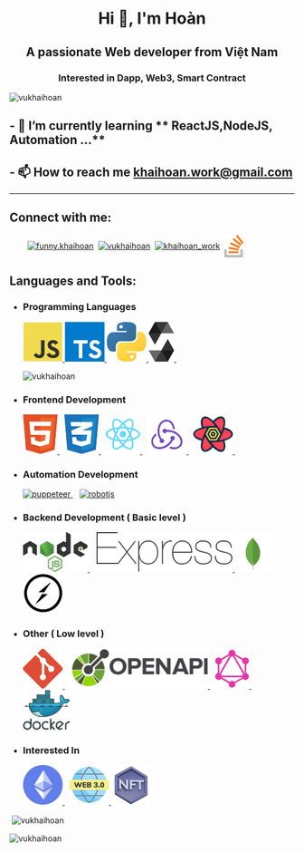 <h1 align="center">Hi 👋, I'm Hoàn</h1>
<h2 align="center">A passionate Web developer from Việt Nam</h2>
<h3 align="center">Interested in Dapp, Web3, Smart Contract</h3>

<p align="left"> <img src="https://komarev.com/ghpvc/?username=vukhaihoan&label=Profile%20views&color=0e75b6&style=flat" alt="vukhaihoan" /> </p>

## - 🌱 I’m currently learning ** ReactJS,NodeJS, Automation ...**

## - 📫 How to reach me **khaihoan.work@gmail.com**

---

<h2 align="left">Connect with me:</h2>
<p align="left">
&nbsp;&nbsp;&nbsp;&nbsp;&nbsp;&nbsp;&nbsp;&nbsp;<a href="https://fb.com/vukhaihoan.me" target="blank"><img align="center" src="https://raw.githubusercontent.com/rahuldkjain/github-profile-readme-generator/master/src/images/icons/Social/facebook.svg" alt="funny.khaihoan" height="40" width="auto"  /></a>&nbsp;
<a href="https://linkedin.com/in/vukhaihoan" target="blank"><img align="center" src="https://raw.githubusercontent.com/rahuldkjain/github-profile-readme-generator/master/src/images/icons/Social/linked-in-alt.svg" alt="vukhaihoan" height="40" width="auto"  /></a>&nbsp;
<a href="https://twitter.com/vukhaihoan_me" target="blank"><img align="center" src="https://raw.githubusercontent.com/rahuldkjain/github-profile-readme-generator/master/src/images/icons/Social/twitter.svg" alt="khaihoan_work" height="40" width="auto" /></a>&nbsp;
<a href="https://stackoverflow.com/users/14190777/vu-khai-hoan" target="blank"><img align="center" src="./assets/stack-overflow.svg" alt="funny.khaihoan" height="40" width="auto"  /></a>
<!-- <a href="https://instagram.com/funny_khaihoan" target="blank"><img align="center" src="https://raw.githubusercontent.com/rahuldkjain/github-profile-readme-generator/master/src/images/icons/Social/instagram.svg" alt="funny_khaihoan" height="40" width="auto"  /></a> -->
</p>

<h2 align="left">Languages and Tools:</h2>

- <h3 align="left">Programming Languages</h3>
  <a href="https://developer.mozilla.org/en-US/docs/Web/JavaScript" target="_blank" > <img src="https://raw.githubusercontent.com/devicons/devicon/master/icons/javascript/javascript-original.svg" alt="javascript" width="auto" height="70" /> </a>
  <a href="https://www.typescriptlang.org/" target="_blank" > <img src="./assets/typescript.svg" alt="javascript" width="auto" height="70" /> </a>
  <!-- <a href="https://www.rust-lang.org/" target="_blank" > <img src="./assets/rust.svg" alt="sust" width="auto" height="70" /> </a>  -->
  <!-- <a href="https://www.cprogramming.com/" target="_blank" > <img src="https://raw.githubusercontent.com/devicons/devicon/master/icons/c/c-original.svg" alt="c" width="auto" height="70" /> </a> -->
  <!-- <a href="https://www.java.com/en/" target="_blank" > <img src="./assets/java.svg" alt="java" width="auto" height="70" /> </a> -->
  <a href="https://www.python.org/" target="_blank" > <img src="./assets/python-5.svg" alt="python" width="auto" height="70" /> </a>
  <a href="https://docs.soliditylang.org/" target="_blank" > <img src="./assets/solidity.svg" alt="solidity" width="auto" height="70" /> </a> &nbsp;
  <p><img src="https://github-readme-stats.vercel.app/api/top-langs?username=vukhaihoan&show_icons=true&locale=en&layout=compact&langs_count=10" alt="vukhaihoan" /></p>

- <h3 align="left">Frontend Development</h3>
  <a href="https://www.w3.org/html/" target="_blank" > <img src="./assets/html-1.svg" alt="html5" width="auto" height="70" /> </a> &nbsp;
  <a href="https://www.w3schools.com/css/" target="_blank" > <img src="./assets/css-3.svg" alt="css3" width="auto" height="70" /> </a> &nbsp;
  <a href="https://reactjs.org/" target="_blank" > <img src="./assets/react-2.svg" alt="react" width="auto" height="70" /> </a> &nbsp;
  <a href="https://redux.js.org/" target="_blank" > <img src="./assets/redux-lis.svg" alt="redux" width="auto" height="70" /> </a> &nbsp;
  <a href="https://react-query.tanstack.com/" target="_blank" > <img src="./assets/react-query.svg" alt="redux" width="auto" height="70" /> </a> &nbsp;
- <h3 align="left">Automation Development </h3>
  <!-- <a href="https://pptr.dev/" target="_blank" style="margin-right: 10px;" > <img src="./assets/puppeteer.png" alt="puppeteer" width="auto" height="70" /> </a>
  <a href="http://robotjs.io/" target="_blank" style="margin-right: 10px;" > <img src="./assets/robotjs.png" alt="robotjs" width="auto" height="70" /> </a>
  <a href="https://developer.android.com/studio/command-line/adb/" target="_blank" > <img src="./assets/adb.png" alt="Android Debug Bridge" width="auto" height="70" style="border-radius: 10px;"/> </a> -->
  <a href="https://pptr.dev/" target="_blank" > <img src="https://user-images.githubusercontent.com/10379601/29446482-04f7036a-841f-11e7-9872-91d1fc2ea683.png" alt="puppeteer" width="auto" height="70" /> </a> &nbsp;&nbsp;
  <a href="http://robotjs.io/" target="_blank" > <img src="https://camo.githubusercontent.com/ae4ccf4d1609eaa89f3a02f3c60d169cbe53be5b941256ea579f31541458a981/68747470733a2f2f636c6475702e636f6d2f3141544466324a4d74762e706e67" alt="robotjs" width="270" height="auto" /> </a>
  <!-- <a href="https://developer.android.com/studio/command-line/adb/" target="_blank" > <img src="./assets/adb-removebg.png" alt="Android Debug Bridge" width="auto" height="70" /> </a> -->

- <h3 align="left">Backend Development ( Basic level )</h3>
  <a href="https://nodejs.org" target="_blank" > <img src="./assets/nodejs-1.svg" alt="nodejs" width="auto" height="70" /> </a> &nbsp;&nbsp;
  <a href="https://expressjs.com" target="_blank" > <img src="./assets/express-109.svg" alt="express" width="auto" height="70" /> </a>
  <a href="https://www.mongodb.com/" target="_blank" > <img src="./assets/mongodb-icon-1.svg" alt="mongodb" width="auto" height="70" /> </a>
  <a href="https://socket.io/" target="_blank" > <img src="./assets/socket-io.svg" alt="mongodb" width="auto" height="70" /> </a>
  <!-- <a href="https://graphql.org" target="_blank" > <img src="./assets/graphql-logo-2.svg" alt="graphql" width="auto" height="70" /> </a> -->

- <h3 align="left">Other ( Low level )</h3>
  <a href="https://git-scm.com/" target="_blank" > <img src="./assets/git-icon.svg" alt="git" width="auto" height="70" /> </a> &nbsp;
  <a href="https://swagger.io/resources/open-api/" target="_blank" > <img src="./assets/openapi-wordmark-1.svg" alt="git" width="auto" height="70" /> </a> &nbsp;
  <a href="https://graphql.org" target="_blank" > <img src="./assets/graphql-logo-2.svg" alt="graphql" width="auto" height="70" /> </a> &nbsp;
  <a href="https://www.docker.com/" target="_blank" > <img src="./assets/docker.svg" alt="docker" width="auto" height="70" /> </a>

- <h3 align="left">Interested In</h3>
  <a href="https://ethereum.org/en/" target="_blank" > <img src="./assets/ethereum-eth.svg" alt="ethereum " width="auto" height="70" /> </a> &nbsp;
  <!-- <a href="https://opensea.io/" target="_blank" > <img src="./assets/opensea.svg" alt="opensea " width="auto" height="70" /> </a> &nbsp; -->
  <!-- <a href="https://docs.soliditylang.org/" target="_blank" > <img src="./assets/solidity.svg" alt="solidity" width="auto" height="70" /> </a> &nbsp; -->
  <a href="https://web3.foundation/about/" target="_blank" > <img src="./assets/web3-icon.png" alt="web3" width="auto" height="70" /> </a>
  <a href="https://en.wikipedia.org/wiki/Non-fungible_token" target="_blank" > <img src="./assets/nft.png" alt="nft" width="auto" height="70" /> </a>

<p>&nbsp;<img align="center" src="https://github-readme-stats.vercel.app/api?username=vukhaihoan&show_icons=true&locale=en" alt="vukhaihoan" /></p>

<p><img align="center" src="https://github-readme-streak-stats.herokuapp.com/?user=vukhaihoan&" alt="vukhaihoan" /></p>
